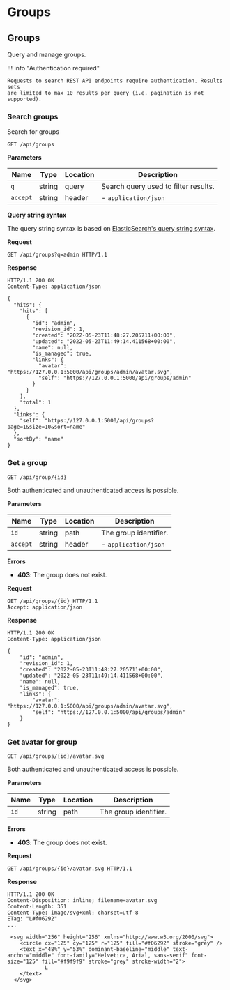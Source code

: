 # Groups

## Groups

Query and manage groups.

!!! info "Authentication required"

    Requests to search REST API endpoints require authentication. Results sets
    are limited to max 10 results per query (i.e. pagination is not supported).

### Search groups

Search for groups

`GET /api/groups`

**Parameters**

| Name     | Type   | Location | Description                          |
| -------- | ------ | -------- | ------------------------------------ |
| `q`      | string | query    | Search query used to filter results. |
| `accept` | string | header   | - `application/json`                 |

**Query string syntax**

The query string syntax is based on [ElasticSearch's query string syntax](https://www.elastic.co/guide/en/elasticsearch/reference/current/query-dsl-query-string-query.html#query-string-syntax).

**Request**

```http
GET /api/groups?q=admin HTTP/1.1
```

**Response**

```http
HTTP/1.1 200 OK
Content-Type: application/json

{
  "hits": {
    "hits": [
      {
        "id": "admin",
        "revision_id": 1,
        "created": "2022-05-23T11:48:27.205711+00:00",
        "updated": "2022-05-23T11:49:14.411568+00:00",
        "name": null,
        "is_managed": true,
        "links": {
          "avatar": "https://127.0.0.1:5000/api/groups/admin/avatar.svg",
          "self": "https://127.0.0.1:5000/api/groups/admin"
        }
      }
    ],
    "total": 1
  },
  "links": {
    "self": "https://127.0.0.1:5000/api/groups?page=1&size=10&sort=name"
  },
  "sortBy": "name"
}
```

### Get a group

`GET /api/group/{id}`

Both authenticated and unauthenticated access is possible.

**Parameters**

| Name     | Type   | Location | Description          |
| -------- | ------ | -------- | -------------------- |
| `id`     | string | path     | The group identifier. |
| `accept` | string | header   | - `application/json` |

**Errors**

- **403**: The group does not exist.

**Request**

```http
GET /api/groups/{id} HTTP/1.1
Accept: application/json
```

**Response**

```http
HTTP/1.1 200 OK
Content-Type: application/json

{
    "id": "admin",
    "revision_id": 1,
    "created": "2022-05-23T11:48:27.205711+00:00",
    "updated": "2022-05-23T11:49:14.411568+00:00",
    "name": null,
    "is_managed": true,
    "links": {
        "avatar": "https://127.0.0.1:5000/api/groups/admin/avatar.svg",
        "self": "https://127.0.0.1:5000/api/groups/admin"
    }
}
```


### Get avatar for group

`GET /api/groups/{id}/avatar.svg`

Both authenticated and unauthenticated access is possible.

**Parameters**

| Name | Type   | Location | Description          |
| ---- | ------ | -------- | -------------------- |
| `id` | string | path     | The group identifier. |

**Errors**

- **403**: The group does not exist.

**Request**

```http
GET /api/groups/{id}/avatar.svg HTTP/1.1
```

**Response**

```http
HTTP/1.1 200 OK
Content-Disposition: inline; filename=avatar.svg
Content-Length: 351
Content-Type: image/svg+xml; charset=utf-8
ETag: "L#f06292"
...

 <svg width="256" height="256" xmlns="http://www.w3.org/2000/svg">
    <circle cx="125" cy="125" r="125" fill="#f06292" stroke="grey" />
    <text x="48%" y="53%" dominant-baseline="middle" text-anchor="middle" font-family="Helvetica, Arial, sans-serif" font-size="125" fill="#f9f9f9" stroke="grey" stroke-width="2">
            L
    </text>
  </svg>
```
